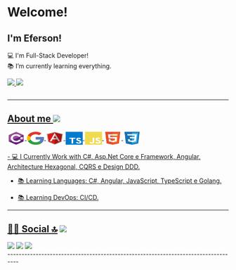 # Welcome!

 

## I'm Eferson!

:computer: I'm Full-Stack Developer!
<br>
:books: I’m currently learning everything.

 <div>
  <a href="https://github.com/EfersonSilva">
  <img height="180em" src="https://github-readme-stats.vercel.app/api?username=EfersonSilva&show_icons=true&theme=onedark&include_all_commits=true&count_private=true"/>
  <img height="180em" src="https://github-readme-stats.vercel.app/api/top-langs/?username=EfersonSilva&layout=compact&langs_count=16&theme=onedark"/>
</div>

  ##

----------------------------------------------------------------------------------
## About me <img src="https://github.com/TheDudeThatCode/TheDudeThatCode/blob/master/Assets/Point_Down.gif?raw=true" width="12px">
<div style="display: inline_block">
  <img align="center" alt="Eferson-Csharp" height="30" width="40" src="https://raw.githubusercontent.com/devicons/devicon/master/icons/csharp/csharp-original.svg">               <img align="center" alt="Eferson-Google" height="30" width="40" src="https://raw.githubusercontent.com/devicons/devicon/master/icons/google/google-original.svg">
  <img align="center" alt="Eferson-AngularJs" height="30" width="40" src="https://raw.githubusercontent.com/devicons/devicon/master/icons/angularjs/angularjs-original.svg">
  <img align="center" alt="Eferson-Ts" height="30" width="40" src="https://raw.githubusercontent.com/devicons/devicon/master/icons/typescript/typescript-plain.svg">
  <img align="center" alt="Eferson-Js" height="30" width="40" src="https://raw.githubusercontent.com/devicons/devicon/master/icons/javascript/javascript-plain.svg">
  <img align="center" alt="Eferson-HTML" height="30" width="40" src="https://raw.githubusercontent.com/devicons/devicon/master/icons/html5/html5-original.svg">
  <img align="center" alt="Eferson-CSS" height="30" width="40" src="https://raw.githubusercontent.com/devicons/devicon/master/icons/css3/css3-original.svg">
</div><br>
- 💻 I Currently Work with C#, Asp.Net Core e Framework, Angular, Architecture Hexagonal, CQRS e Design DDD. 

- 📚 Learning Languages: C#, Angular, JavaScript, TypeScript e Golang.

-  📚 Learning DevOps: CI/CD.

----------------------------------------------------------------------------------
## 👨👩 Social [🔝](#welcome-badges-4-readmemd-profile) <img src="https://github.com/TheDudeThatCode/TheDudeThatCode/blob/master/Assets/Point_Down.gif?raw=true" width="12px">
<div style="display: inline_block">

<div>
  <a href = "mailto:efersonds@gmail.com"><img src="https://img.shields.io/badge/-Gmail-%23333?style=for-the-badge&logo=gmail&logoColor=white" target="_blank"></a>
  <a href="https://www.linkedin.com/in/eferson-silva/" target="_blank"><img src="https://img.shields.io/badge/-LinkedIn-%230077B5?style=for-the-badge&logo=linkedin&logoColor=white" target="_blank"></a> 
<a href="https://www.instagram.com/eferson_silva/?hl=pt" target="_blank"><img src="https://img.shields.io/badge/-Instagram-%23E4405F?style=for-the-badge&logo=instagram&logoColor=white" target="_blank"></a>
 
 
</div>
----------------------------------------------------------------------------------
